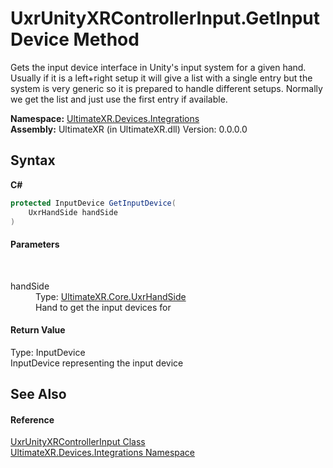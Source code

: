 # UxrUnityXRControllerInput.GetInputDevice Method 
 

Gets the input device interface in Unity's input system for a given hand. Usually if it is a left+right setup it will give a list with a single entry but the system is very generic so it is prepared to handle different setups. Normally we get the list and just use the first entry if available.

**Namespace:**&nbsp;<a href="N_UltimateXR_Devices_Integrations">UltimateXR.Devices.Integrations</a><br />**Assembly:**&nbsp;UltimateXR (in UltimateXR.dll) Version: 0.0.0.0

## Syntax

**C#**<br />
``` C#
protected InputDevice GetInputDevice(
	UxrHandSide handSide
)
```


#### Parameters
&nbsp;<dl><dt>handSide</dt><dd>Type: <a href="T_UltimateXR_Core_UxrHandSide">UltimateXR.Core.UxrHandSide</a><br />Hand to get the input devices for</dd></dl>

#### Return Value
Type: InputDevice<br />InputDevice representing the input device

## See Also


#### Reference
<a href="T_UltimateXR_Devices_Integrations_UxrUnityXRControllerInput">UxrUnityXRControllerInput Class</a><br /><a href="N_UltimateXR_Devices_Integrations">UltimateXR.Devices.Integrations Namespace</a><br />